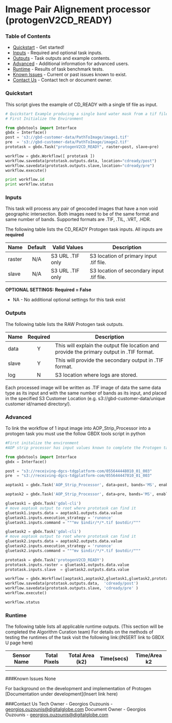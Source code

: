 # Image Pair Alignement processor (protogenV2CD_READY)

### Table of Contents
 * [Quickstart](#quickstart) - Get started!
 * [Inputs](#inputs) - Required and optional task inputs.
 * [Outputs](#outputs) - Task outputs and example contents.
 * [Advanced](#advanced) - Additional information for advanced users.
 * [Runtime](#runtime) - Results of task benchmark tests.
 * [Known Issues](#known-issues) - Current or past issues known to exist.
 * [Contact Us](#contact-us) - Contact tech or document owner.

### Quickstart
This script gives the example of CD_READY with a single tif file as input.

```python
# Quickstart Example producing a single band water mask from a tif file.
# First Initialize the Environment

from gbdxtools import Interface
gbdx = Interface()
post = 's3://gbd-customer-data/PathToImage/image1.tif'
pre  = 's3://gbd-customer-data/PathToImage/image2.tif'
prototask = gbdx.Task("protogenV2CD_READY", raster=post, slave=pre)

workflow = gbdx.Workflow([ prototask ])  
workflow.savedata(prototask.outputs.data, location="cdready/post")
workflow.savedata(prototask.outputs.slave,location="cdready/pre")
workflow.execute()

print workflow.id
print workflow.status
```
### Inputs

This task will process any pair of geocoded images that have a non void geographic intersection. Both images need to be of the same format and same number of bands. Supported formats are .TIF, .TIL, .VRT, .HDR.

The following table lists the CD_READY Protogen task inputs.
All inputs are **required**

Name                     |       Default         |        Valid Values             |   Description
-------------------------|:---------------------:|---------------------------------|-----------------
raster                   |          N/A          | S3 URL   .TIF only              | S3 location of primary input .tif file.
slave                    |          N/A          | S3 URL   .TIF only              | S3 location of secondary input .tif file.

**OPTIONAL SETTINGS: Required = False**

* NA - No additional optional settings for this task exist


### Outputs

The following table lists the RAW Protogen task outputs.

Name | Required |   Description
-----|:--------:|-----------------
data |     Y    | This will explain the output file location and provide the primary output in .TIF format.
slave|     Y    | This will provide the secondary output in .TIF format.
log  |     N    | S3 location where logs are stored.

Each processed image will be written as .TIF image of data the same data type as its input and with the same number of bands as its input, and placed in the specified S3 Customer Location (e.g.  s3://gbd-customer-data/unique customer id/named directory/).  



### Advanced
To link the workflow of 1 input image into AOP_Strip_Processor into a protogen task you must use the follow GBDX tools script in python

```python
#First initalize the environment
#AOP strip processor has input values known to complete the Protogen tasks

from gbdxtools import Interface
gbdx = Interface()

post = "s3://receiving-dgcs-tdgplatform-com/055644448010_01_003"
pre  = "s3://receiving-dgcs-tdgplatform-com/055644447010_01_003"

aoptask1 = gbdx.Task('AOP_Strip_Processor', data=post, bands='MS', enable_acomp=True, enable_pansharpen=False, enable_dra=False)     # creates acomp'd multispectral image

aoptask2 = gbdx.Task('AOP_Strip_Processor', data=pre, bands='MS', enable_acomp=True, enable_pansharpen=False, enable_dra=False)     # creates acomp'd multispectral image

gluetask1 = gbdx.Task('gdal-cli')      
# move aoptask output to root where prototask can find it
gluetask1.inputs.data = aoptask1.outputs.data.value
gluetask1.inputs.execution_strategy = 'runonce'
gluetask1.inputs.command = """mv $indir/*/*.tif $outdir/"""

gluetask2 = gbdx.Task('gdal-cli')      
# move aoptask output to root where prototask can find it
gluetask2.inputs.data = aoptask2.outputs.data.value
gluetask2.inputs.execution_strategy = 'runonce'
gluetask2.inputs.command = """mv $indir/*/*.tif $outdir/"""

prototask = gbdx.Task('protogenV2CD_READY')
prototask.inputs.raster = gluetask1.outputs.data.value
prototask.inputs.slave  = gluetask2.outputs.data.value

workflow = gbdx.Workflow([aoptask1,aoptask2,gluetask1,gluetask2,prototask])
workflow.savedata(prototask.outputs.data,  'cdready/post')
workflow.savedata(prototask.outputs.slave, 'cdready/pre' )
workflow.execute()

workflow.status
```

### Runtime

The following table lists all applicable runtime outputs. (This section will be completed the Algorithm Curation team)
For details on the methods of testing the runtimes of the task visit the following link:(INSERT link to GBDX U page here)

  Sensor Name  |  Total Pixels   |  Total Area (k2)  |  Time(secs)  |  Time/Area k2
--------|:----------:|-----------|----------------|---------------
| | | | |
| | | | |


###Known Issues
None

For background on the development and implementation of  Protogen  [Documentation under development](Insert link here)

###Contact Us
Tech Owner - Georgios Ouzounis - georgios.ouzounis@digitalglobe.com
Document Owner - Georgios Ouzounis - georgios.ouzounis@digitalglobe.com
